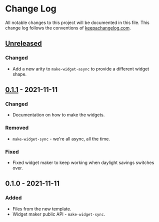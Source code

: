 # Change Log
All notable changes to this project will be documented in this file. This change log follows the conventions of [keepachangelog.com](http://keepachangelog.com/).

## [Unreleased]
### Changed
- Add a new arity to `make-widget-async` to provide a different widget shape.

## [0.1.1] - 2021-11-11
### Changed
- Documentation on how to make the widgets.

### Removed
- `make-widget-sync` - we're all async, all the time.

### Fixed
- Fixed widget maker to keep working when daylight savings switches over.

## 0.1.0 - 2021-11-11
### Added
- Files from the new template.
- Widget maker public API - `make-widget-sync`.

[Unreleased]: https://github.com/your-name/foreverclojure/compare/0.1.1...HEAD
[0.1.1]: https://github.com/your-name/foreverclojure/compare/0.1.0...0.1.1
